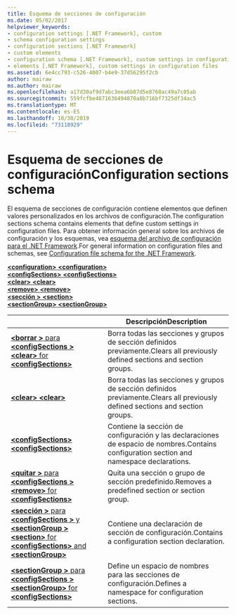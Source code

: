 ```yaml
---
title: Esquema de secciones de configuración
ms.date: 05/02/2017
helpviewer_keywords:
- configuration settings [.NET Framework], custom
- schema configuration settings
- configuration sections [.NET Framework]
- custom elements
- configuration schema [.NET Framework], custom settings in configuration files
- elements [.NET Framework], custom settings in configuration files
ms.assetid: 6e4cc793-c526-4007-b4e9-37d56295f2cb
author: mairaw
ms.author: mairaw
ms.openlocfilehash: a17d30af9d7abc3eea6b87d5e8768ac49a7c05ab
ms.sourcegitcommit: 559fcfbe4871636494870a8b716bf7325df34ac5
ms.translationtype: MT
ms.contentlocale: es-ES
ms.lasthandoff: 10/30/2019
ms.locfileid: "73118929"
---
```

# <a name="configuration-sections-schema"></a><span data-ttu-id="68d13-102">Esquema de secciones de configuración</span><span class="sxs-lookup"><span data-stu-id="68d13-102">Configuration sections schema</span></span>

<span data-ttu-id="68d13-103">El esquema de secciones de configuración contiene elementos que definen valores personalizados en los archivos de configuración.</span><span class="sxs-lookup"><span data-stu-id="68d13-103">The configuration sections schema contains elements that define custom settings in configuration files.</span></span> <span data-ttu-id="68d13-104">Para obtener información general sobre los archivos de configuración y los esquemas, vea [esquema del archivo de configuración para el .NET Framework](index.md).</span><span class="sxs-lookup"><span data-stu-id="68d13-104">For general information on configuration files and schemas, see [Configuration file schema for the .NET Framework](index.md).</span></span>

<span data-ttu-id="68d13-105">[ **\<configuration>** ](configuration-element.md) </span><span class="sxs-lookup"><span data-stu-id="68d13-105">[**\<configuration>**](configuration-element.md) </span></span>  
<span data-ttu-id="68d13-106">[ **\<configSections>** ](configsections-element-for-configuration.md) </span><span class="sxs-lookup"><span data-stu-id="68d13-106">[**\<configSections>**](configsections-element-for-configuration.md) </span></span>  
<span data-ttu-id="68d13-107">[ **\<clear>** ](clear-element-for-configsections.md) </span><span class="sxs-lookup"><span data-stu-id="68d13-107">[**\<clear>**](clear-element-for-configsections.md) </span></span>  
<span data-ttu-id="68d13-108">[ **\<remove>** ](remove-element-for-configsections.md) </span><span class="sxs-lookup"><span data-stu-id="68d13-108">[**\<remove>**](remove-element-for-configsections.md) </span></span>  
<span data-ttu-id="68d13-109">[ **\<sección >** ](section-element.md) </span><span class="sxs-lookup"><span data-stu-id="68d13-109">[**\<section>**](section-element.md) </span></span>  
[<span data-ttu-id="68d13-110"> **\<sectionGroup>** </span><span class="sxs-lookup"><span data-stu-id="68d13-110">**\<sectionGroup>**</span></span>](sectiongroup-element-for-configsections.md)

|     | <span data-ttu-id="68d13-111">Descripción</span><span class="sxs-lookup"><span data-stu-id="68d13-111">Description</span></span> |
| --- | ----------- |
| [<span data-ttu-id="68d13-112"> **\<borrar >** para **\<configSections >** </span><span class="sxs-lookup"><span data-stu-id="68d13-112">**\<clear>** for **\<configSections>**</span></span>](clear-element-for-configsections.md) | <span data-ttu-id="68d13-113">Borra todas las secciones y grupos de sección definidos previamente.</span><span class="sxs-lookup"><span data-stu-id="68d13-113">Clears all previously defined sections and section groups.</span></span> |
| [<span data-ttu-id="68d13-114"> **\<clear>** </span><span class="sxs-lookup"><span data-stu-id="68d13-114">**\<clear>**</span></span>](clear-element-for-configsections.md) | <span data-ttu-id="68d13-115">Borra todas las secciones y grupos de sección definidos previamente.</span><span class="sxs-lookup"><span data-stu-id="68d13-115">Clears all previously defined sections and section groups.</span></span> |
| [<span data-ttu-id="68d13-116"> **\<configSections>** </span><span class="sxs-lookup"><span data-stu-id="68d13-116">**\<configSections>**</span></span>](configsections-element-for-configuration.md) | <span data-ttu-id="68d13-117">Contiene la sección de configuración y las declaraciones de espacio de nombres.</span><span class="sxs-lookup"><span data-stu-id="68d13-117">Contains configuration section and namespace declarations.</span></span> |
| [<span data-ttu-id="68d13-118"> **\<quitar >** para **\<configSections >** </span><span class="sxs-lookup"><span data-stu-id="68d13-118">**\<remove>** for **\<configSections>**</span></span>](remove-element-for-configsections.md) | <span data-ttu-id="68d13-119">Quita una sección o grupo de sección predefinido.</span><span class="sxs-lookup"><span data-stu-id="68d13-119">Removes a predefined section or section group.</span></span> |
| [<span data-ttu-id="68d13-120"> **\<sección >** para **\<configSections >** y **\<sectionGroup >** </span><span class="sxs-lookup"><span data-stu-id="68d13-120">**\<section>** for **\<configSections>** and **\<sectionGroup>**</span></span>](section-element.md) | <span data-ttu-id="68d13-121">Contiene una declaración de sección de configuración.</span><span class="sxs-lookup"><span data-stu-id="68d13-121">Contains a configuration section declaration.</span></span> |
| [<span data-ttu-id="68d13-122"> **\<sectionGroup >** para **\<configSections >** </span><span class="sxs-lookup"><span data-stu-id="68d13-122">**\<sectionGroup>** for **\<configSections>**</span></span>](sectiongroup-element-for-configsections.md) | <span data-ttu-id="68d13-123">Define un espacio de nombres para las secciones de configuración.</span><span class="sxs-lookup"><span data-stu-id="68d13-123">Defines a namespace for configuration sections.</span></span> |
